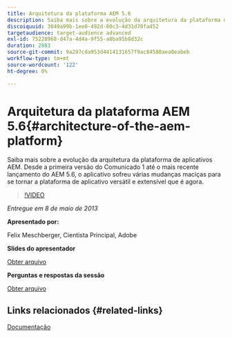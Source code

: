 ```yaml
---
title: Arquitetura da plataforma AEM 5.6
description: Saiba mais sobre a evolução da arquitetura da plataforma de aplicativos AEM. Desde a primeira versão do Comunicado 1, até o mais recente lançamento do AEM 5.6, o aplicativo passou por várias mudanças para se tornar a plataforma de aplicativos versátil e extensível que é hoje.
discoiquuid: 3049a99b-1ee0-492d-80c3-4d31d70fa452
targetaudience: target-audience advanced
exl-id: 75228968-d47a-4d4a-9f55-a8ba95b8d32c
duration: 2883
source-git-commit: 9a297cda953d4414131657f9ac84580aea0eabeb
workflow-type: tm+mt
source-wordcount: '122'
ht-degree: 0%

---
```


# Arquitetura da plataforma AEM 5.6{#architecture-of-the-aem-platform}

Saiba mais sobre a evolução da arquitetura da plataforma de aplicativos AEM. Desde a primeira versão do Comunicado 1 até o mais recente lançamento do AEM 5.6, o aplicativo sofreu várias mudanças maciças para se tornar a plataforma de aplicativo versátil e extensível que é agora.

>[!VIDEO](https://video.tv.adobe.com/v/19575/?quality=9)

*Entregue em 8 de maio de 2013*

**Apresentado por:**

Felix Meschberger, Cientista Principal, Adobe

**Slides do apresentador**

[Obter arquivo](assets/20130508-aem56-architecture.pdf)

**Perguntas e respostas da sessão**

[Obter arquivo](assets/questionsanswers-aem56-architecture.pdf)

## Links relacionados {#related-links}

[Documentação](https://docs.adobe.com/docs/en/cq/5-6-1/exploring/introduction.html?wcmmode=disabled)

<!--
[Get back to the Overview](https://helpx.adobe.com/experience-manager/kt/eseminars/gems/aem-index.html)
-->
